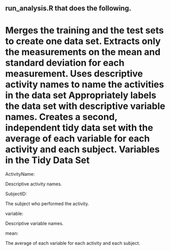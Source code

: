 ## run_analysis.R that does the following.
Merges the training and the test sets to create one data set.
Extracts only the measurements on the mean and standard deviation for each measurement.
Uses descriptive activity names to name the activities in the data set
Appropriately labels the data set with descriptive variable names.
Creates a second, independent tidy data set with the average of each variable for each activity and each subject.
Variables in the Tidy Data Set
================================================================================

ActivityName:

   Descriptive activity names.


SubjectID:

   The subject who performed the activity.


variable:

   Descriptive variable names.


mean:

   The average of each variable for each activity and each subject.
